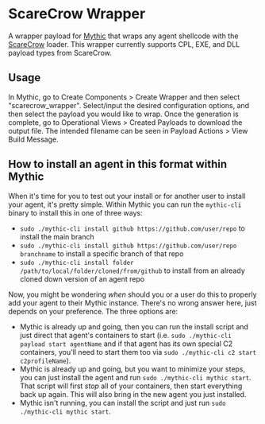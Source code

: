 # ScareCrow Wrapper
A wrapper payload for [Mythic](https://github.com/its-a-feature/Mythic) that wraps any agent shellcode with the [ScareCrow](https://github.com/Tylous/ScareCrow) loader. This wrapper currently supports CPL, EXE, and DLL payload types from ScareCrow.

## Usage
In Mythic, go to Create Components > Create Wrapper and then select "scarecrow_wrapper". Select/input the desired configuration options, and then select the payload you would like to wrap. Once the generation is complete, go to Operational Views > Created Payloads to download the output file. The intended filename can be seen in Payload Actions > View Build Message.

## How to install an agent in this format within Mythic

When it's time for you to test out your install or for another user to install your agent, it's pretty simple. Within Mythic you can run the `mythic-cli` binary to install this in one of three ways:

* `sudo ./mythic-cli install github https://github.com/user/repo` to install the main branch
* `sudo ./mythic-cli install github https://github.com/user/repo branchname` to install a specific branch of that repo
* `sudo ./mythic-cli install folder /path/to/local/folder/cloned/from/github` to install from an already cloned down version of an agent repo

Now, you might be wondering _when_ should you or a user do this to properly add your agent to their Mythic instance. There's no wrong answer here, just depends on your preference. The three options are:

* Mythic is already up and going, then you can run the install script and just direct that agent's containers to start (i.e. `sudo ./mythic-cli payload start agentName` and if that agent has its own special C2 containers, you'll need to start them too via `sudo ./mythic-cli c2 start c2profileName`).
* Mythic is already up and going, but you want to minimize your steps, you can just install the agent and run `sudo ./mythic-cli mythic start`. That script will first _stop_ all of your containers, then start everything back up again. This will also bring in the new agent you just installed.
* Mythic isn't running, you can install the script and just run `sudo ./mythic-cli mythic start`. 

